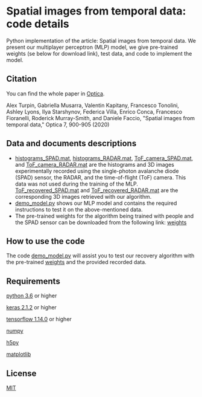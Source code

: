 # Spatial images from temporal data: code details

Python implementation of the article: Spatial images from temporal data. We present our multiplayer perceptron (MLP) model, we give pre-trained weights (se below for download link), test data, and code to implement the model. 

## Citation 

You can find the whole paper in [Optica](https://www.osapublishing.org/optica/abstract.cfm?uri=optica-7-8-900). 

Alex Turpin, Gabriella Musarra, Valentin Kapitany, Francesco Tonolini, Ashley Lyons, Ilya Starshynov, Federica Villa, Enrico Conca, Francesco Fioranelli, Roderick Murray-Smith, and Daniele Faccio, "Spatial images from temporal data," Optica 7, 900-905 (2020)

## Data and documents descriptions
- [histograms_SPAD.mat](), [histograms_RADAR.mat](), [ToF_camera_SPAD.mat](), and [ToF_camera_RADAR.mat]() are the histograms and 3D images experimentally recorded using the single-photon avalanche diode (SPAD) sensor, the RADAR, and the time-of-flight (ToF) camera. 
This data was not used during the training of the MLP. [ToF_recovered_SPAD.mat]() and [ToF_recovered_RADAR.mat]() are the corresponding 3D images retrieved with our algorithm. 
- [demo_model.py]() shows our MLP model and contains the required instructions to test it on the above-mentioned data. 
- The pre-trained weights for the algorithm being trained with people and the SPAD sensor can be downloaded from the following link: [weights](https://www.dropbox.com/s/opmd3kxlip7inp3/weights_people.h5?dl=0) 

## How to use the code
The code [demo_model.py]() will assist you to test our recovery algorithm with the pre-trained [weights](https://www.dropbox.com/sh/ll9jr793g5s1ktl/AACLmUSD4r6eYevG7Ej1YRIRa?dl=0) and the provided recorded data.

## Requirements
[python 3.6](https://www.python.org/downloads/release/python-360/) or higher

[keras 2.1.2](http://faroit.com/keras-docs/2.1.2/) or higher

[tensorflow 1.14.0](https://www.tensorflow.org/install) or higher

[numpy](https://numpy.org)

[h5py](https://www.h5py.org/)

[matplotlib](https://matplotlib.org/)

## License
[MIT](https://choosealicense.com/licenses/mit/)

